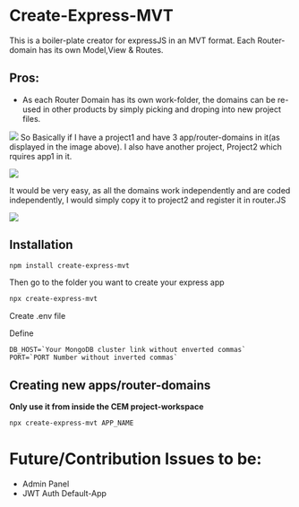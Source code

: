 # Create-Express-MVT
This is a boiler-plate creator for expressJS in an MVT format.
Each Router-domain has its own Model,View & Routes.
## Pros:
* As each Router Domain has its own work-folder, the domains can be re-used in other products by simply picking and droping into new project files.

![](https://i.ibb.co/rMzdqRP/2021-10-10-02-07-37.png)
So Basically if I have a project1 and have 3 app/router-domains in it(as displayed in the image above). I also have another project, Project2 which rquires app1 in it.

![](https://i.ibb.co/kQ9jFbj/2021-10-10-02-08-15.png)

It would be very easy, as all the domains work independently and are coded independently, I would simply copy it to project2 and register it in router.JS

![](https://i.ibb.co/RQPgWrZ/2021-10-10-02-08-40.png)

<!-- <img src="https://i.ibb.co/rMzdqRP/2021-10-10-02-07-37.png" alt="2021-10-10-02-07-37" border="0">
<img src="https://i.ibb.co/kQ9jFbj/2021-10-10-02-08-15.png" alt="2021-10-10-02-08-15" border="0">
<img src="https://i.ibb.co/RQPgWrZ/2021-10-10-02-08-40.png" alt="2021-10-10-02-08-40" border="0"> -->
## Installation

```Bash
npm install create-express-mvt
```
Then go to the folder you want to create your express app


```Bash
npx create-express-mvt
```
Create .env file

Define
```
DB_HOST=`Your MongoDB cluster link without enverted commas`
PORT=`PORT Number without inverted commas`
```

## Creating new apps/router-domains

**Only use it from inside the CEM project-workspace**
```Bash
npx create-express-mvt APP_NAME
```

# Future/Contribution Issues to be:
* Admin Panel
* JWT Auth Default-App
